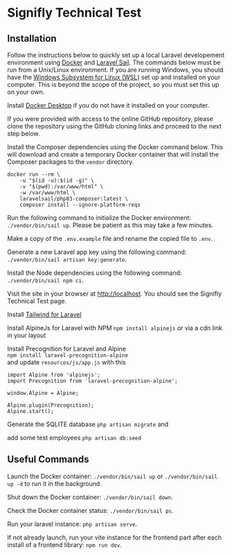 <h1>Signifly Technical Test</h1>

<h2>Installation</h2>

<p>Follow the instructions below to quickly set up a local Laravel developement environment using <a href="https://www.docker.com">Docker</a> and <a href="https://laravel.com/docs/11.x/sail">Laravel Sail</a>. The commands below must be run from a Unix/Linux environment. If you are running Windows, you should have the <a href="https://learn.microsoft.com/en-us/windows/wsl/install">Windows Subsystem for Linux (WSL)</a> set up and installed on your computer. This is beyond the scope of the project, so you must set this up on your own.</p>

<p>Install <a href="https://www.docker.com/products/docker-desktop">Docker Desktop</a> if you do not have it installed on your computer.</p>

<p>If you were provided with access to the online GitHub repository, please clone the repository using the GitHub cloning links and proceed to the next step below.</p>

<p>Install the Composer dependencies using the Docker command below. This will download and create a temporary Docker container that will install the Composer packages to the <code>vendor</code> directory.</p>

```
docker run --rm \
    -u "$(id -u):$(id -g)" \
    -v "$(pwd):/var/www/html" \
    -w /var/www/html \
    laravelsail/php83-composer:latest \
    composer install --ignore-platform-reqs
```

<p>Run the following command to initialize the Docker environment: <code>./vendor/bin/sail up</code>. Please be patient as this may take a few minutes.</p>

<p>Make a copy of the <code>.env.example</code> file and rename the copied file to <code>.env</code>.</p>

<p>Generate a new Laravel app key using the following command: <code>./vendor/bin/sail artisan key:generate</code>.</p>

<p>Install the Node dependencies using the following command: <code>./vendor/bin/sail npm ci</code>.</p>

<p>Visit the site in your browser at <a href="http://localhost">http://localhost</a>. You should see the Signifly Technical Test page.</p>


<p>Install <a href="https://tailwindcss.com/docs/guides/laravelp">Tailwind for Laravel</a></p>


<p>Install AlpineJs for Laravel with NPM <code>npm install alpinejs</code> or via a cdn link in your layout
<code><script defer src="https://cdn.jsdelivr.net/npm/alpinejs@3.x.x/dist/cdn.min.js"></script></code></p>

<p>Install Precognition for Laravel and Alpine <code>
npm install laravel-precognition-alpine
</code> and update <code>resources/js/app.js</code> with this</p>

```
import Alpine from 'alpinejs';
import Precognition from 'laravel-precognition-alpine';

window.Alpine = Alpine;

Alpine.plugin(Precognition);
Alpine.start();
```

<p>Generate the SQLITE database <code>php artisan migrate</code> and

add some test employees <code>php artisan db:seed</code></p>

<h2>Useful Commands</h2>

<p>Launch the Docker container: <code>./vendor/bin/sail up</code> or <code>./vendor/bin/sail up -d</code> to run it in the background.</p>

<p>Shut down the Docker container: <code>./vendor/bin/sail down</code>.</p>

<p>Check the Docker container status: <code>./vendor/bin/sail ps</code>.</p>

<p>Run your laravel instance: <code>php artisan serve</code>.</p>

<p>If not already launch, run your vite instance for the frontend part after each install of a frontend library: <code>npm run dev</code>.</p>
